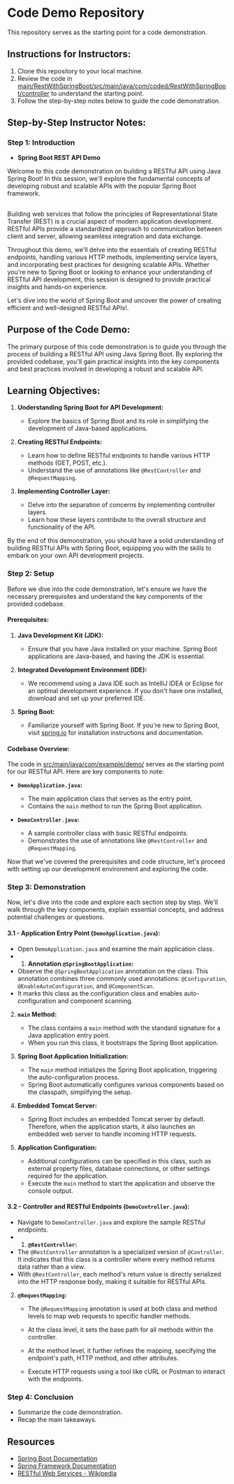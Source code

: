 # Code Demo Repository

This repository serves as the starting point for a code demonstration.

## Instructions for Instructors:

1. Clone this repository to your local machine.
2. Review the code in [main/RestWithSpringBoot/src/main/java/com/coded/RestWithSpringBoot/controller](src/) to understand the starting point.
3. Follow the step-by-step notes below to guide the code demonstration.

## Step-by-Step Instructor Notes:

### Step 1: Introduction
-  **Spring Boot REST API Demo**

Welcome to this code demonstration on building a RESTful API using Java Spring Boot! In this session, we'll explore the fundamental concepts of developing robust and scalable APIs with the popular Spring Boot framework.

##

Building web services that follow the principles of Representational State Transfer (REST) is a crucial aspect of modern application development. RESTful APIs provide a standardized approach to communication between client and server, allowing seamless integration and data exchange.

Throughout this demo, we'll delve into the essentials of creating RESTful endpoints, handling various HTTP methods, implementing service layers, and incorporating best practices for designing scalable APIs. Whether you're new to Spring Boot or looking to enhance your understanding of RESTful API development, this session is designed to provide practical insights and hands-on experience.

Let's dive into the world of Spring Boot and uncover the power of creating efficient and well-designed RESTful APIs!.
## Purpose of the Code Demo:

The primary purpose of this code demonstration is to guide you through the process of building a RESTful API using Java Spring Boot. By exploring the provided codebase, you'll gain practical insights into the key components and best practices involved in developing a robust and scalable API.

## Learning Objectives:

1. **Understanding Spring Boot for API Development:**
   - Explore the basics of Spring Boot and its role in simplifying the development of Java-based applications.

2. **Creating RESTful Endpoints:**
   - Learn how to define RESTful endpoints to handle various HTTP methods (GET, POST, etc.).
   - Understand the use of annotations like `@RestController` and `@RequestMapping`.

3. **Implementing Controller Layer:**
   - Delve into the separation of concerns by implementing controller layers.
   - Learn how these layers contribute to the overall structure and functionality of the API.

By the end of this demonstration, you should have a solid understanding of building RESTful APIs with Spring Boot, equipping you with the skills to embark on your own API development projects.


### Step 2: Setup

Before we dive into the code demonstration, let's ensure we have the necessary prerequisites and understand the key components of the provided codebase.

#### Prerequisites:

1. **Java Development Kit (JDK):**
   - Ensure that you have Java installed on your machine. Spring Boot applications are Java-based, and having the JDK is essential.

2. **Integrated Development Environment (IDE):**
   - We recommend using a Java IDE such as IntelliJ IDEA or Eclipse for an optimal development experience. If you don't have one installed, download and set up your preferred IDE.

3. **Spring Boot:**
   - Familiarize yourself with Spring Boot. If you're new to Spring Boot, visit [spring.io](https://spring.io/projects/spring-boot) for installation instructions and documentation.

#### Codebase Overview:

The code in [src/main/java/com/example/demo/](src/main/java/com/example/demo/) serves as the starting point for our RESTful API. Here are key components to note:

- **`DemoApplication.java`:**
  - The main application class that serves as the entry point.
  - Contains the `main` method to run the Spring Boot application.

- **`DemoController.java`:**
  - A sample controller class with basic RESTful endpoints.
  - Demonstrates the use of annotations like `@RestController` and `@RequestMapping`.

Now that we've covered the prerequisites and code structure, let's proceed with setting up our development environment and exploring the code.


### Step 3: Demonstration

Now, let's dive into the code and explore each section step by step. We'll walk through the key components, explain essential concepts, and address potential challenges or questions.

#### 3.1 - Application Entry Point (`DemoApplication.java`):
   - Open `DemoApplication.java` and examine the main application class.
   - 1. **Annotation `@SpringBootApplication`:**
   - Observe the `@SpringBootApplication` annotation on the class. This annotation combines three commonly used annotations: `@Configuration`, `@EnableAutoConfiguration`, and `@ComponentScan`.
   - It marks this class as the configuration class and enables auto-configuration and component scanning.

2. **`main` Method:**
   - The class contains a `main` method with the standard signature for a Java application entry point.
   - When you run this class, it bootstraps the Spring Boot application.

3. **Spring Boot Application Initialization:**
   - The `main` method initializes the Spring Boot application, triggering the auto-configuration process.
   - Spring Boot automatically configures various components based on the classpath, simplifying the setup.

4. **Embedded Tomcat Server:**
   - Spring Boot includes an embedded Tomcat server by default. Therefore, when the application starts, it also launches an embedded web server to handle incoming HTTP requests.

5. **Application Configuration:**
   - Additional configurations can be specified in this class, such as external property files, database connections, or other settings required for the application.
   - Execute the `main` method to start the application and observe the console output.

#### 3.2 - Controller and RESTful Endpoints (`DemoController.java`):
   - Navigate to `DemoController.java` and explore the sample RESTful endpoints.
   - 1. **`@RestController`:**
   - The `@RestController` annotation is a specialized version of `@Controller`. It indicates that this class is a controller where every method returns data rather than a view.
   - With `@RestController`, each method's return value is directly serialized into the HTTP response body, making it suitable for RESTful APIs.

2. **`@RequestMapping`:**
   - The `@RequestMapping` annotation is used at both class and method levels to map web requests to specific handler methods.
   - At the class level, it sets the base path for all methods within the controller.
   - At the method level, it further refines the mapping, specifying the endpoint's path, HTTP method, and other attributes.

   - Execute HTTP requests using a tool like cURL or Postman to interact with the endpoints.


### Step 4: Conclusion
- Summarize the code demonstration.
- Recap the main takeaways.

## Resources
- [Spring Boot Documentation](https://spring.io/projects/spring-boot)
- [Spring Framework Documentation](https://spring.io/projects/spring-framework)
- [RESTful Web Services - Wikipedia](https://en.wikipedia.org/wiki/Representational_state_transfer)
